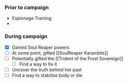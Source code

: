### Prior to campaign
- Espionage Training
- 
### During campaign
- [x] Gained Soul Reaper powers
- [ ] At some point, gifted [[SoulReaper Karambits]]
- [ ] Potentially gifted the [[Trident of the Frost Sovereign]]
	- [ ] Find a way to fix it
- [ ] Uncover the truth behind her past
- [ ] Find a way to stabilise body or die
